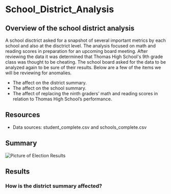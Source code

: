 # School_District_Analysis

## Overview of the school district analysis

A school disctrict asked for a snapshot of several important metrics by each school and also at the disctrict level. The analysis focused on math and reading scores in preparation for an upcoming board meeting. After reviewing the data it was determined that Thomas High School's 9th grade class was thought to be cheating. The school board asked for the data to be analyzed again to be sure of their results. Below are a few of the items we will be reviewing for anomalies.

* The affect on the district summary.
* The affect on the school summary.
* The affect of replacing the ninth graders’ math and reading scores in relation to Thomas High School’s performance.

## Resources

* Data sources: student_complete.csv and schools_complete.csv

## Summary

![Picture of Election Results ](Election_Results.png)



## Results

### How is the district summary affected?
